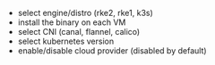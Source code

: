 * select engine/distro (rke2, rke1, k3s)
* install the binary on each VM
* select CNI (canal, flannel, calico)
* select kubernetes version
* enable/disable cloud provider (disabled by default)